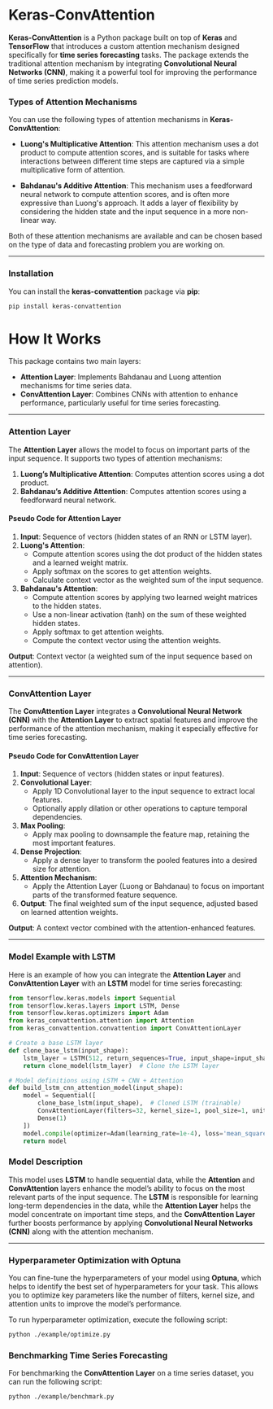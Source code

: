 # Keras-ConvAttention

**Keras-ConvAttention** is a Python package built on top of **Keras** and **TensorFlow** that introduces a custom attention mechanism designed specifically for **time series forecasting** tasks. The package extends the traditional attention mechanism by integrating **Convolutional Neural Networks (CNN)**, making it a powerful tool for improving the performance of time series prediction models. 

### Types of Attention Mechanisms

You can use the following types of attention mechanisms in **Keras-ConvAttention**:

- **Luong's Multiplicative Attention**: This attention mechanism uses a dot product to compute attention scores, and is suitable for tasks where interactions between different time steps are captured via a simple multiplicative form of attention.
  
- **Bahdanau's Additive Attention**: This mechanism uses a feedforward neural network to compute attention scores, and is often more expressive than Luong's approach. It adds a layer of flexibility by considering the hidden state and the input sequence in a more non-linear way.

Both of these attention mechanisms are available and can be chosen based on the type of data and forecasting problem you are working on.

---

### Installation

You can install the **keras-convattention** package via **pip**:

```bash
pip install keras-convattention
```
# How It Works

This package contains two main layers:

- **Attention Layer**: Implements Bahdanau and Luong attention mechanisms for time series data.
- **ConvAttention Layer**: Combines CNNs with attention to enhance performance, particularly useful for time series forecasting.

---

### Attention Layer

The **Attention Layer** allows the model to focus on important parts of the input sequence. It supports two types of attention mechanisms:

1. **Luong’s Multiplicative Attention**: Computes attention scores using a dot product.
2. **Bahdanau’s Additive Attention**: Computes attention scores using a feedforward neural network.

#### Pseudo Code for Attention Layer

1. **Input**: Sequence of vectors (hidden states of an RNN or LSTM layer).
2. **Luong's Attention**:
   - Compute attention scores using the dot product of the hidden states and a learned weight matrix.
   - Apply softmax on the scores to get attention weights.
   - Calculate context vector as the weighted sum of the input sequence.
3. **Bahdanau's Attention**:
   - Compute attention scores by applying two learned weight matrices to the hidden states.
   - Use a non-linear activation (tanh) on the sum of these weighted hidden states.
   - Apply softmax to get attention weights.
   - Compute the context vector using the attention weights.

**Output**: Context vector (a weighted sum of the input sequence based on attention).

---

### ConvAttention Layer

The **ConvAttention Layer** integrates a **Convolutional Neural Network (CNN)** with the **Attention Layer** to extract spatial features and improve the performance of the attention mechanism, making it especially effective for time series forecasting.

#### Pseudo Code for ConvAttention Layer

1. **Input**: Sequence of vectors (hidden states or input features).
2. **Convolutional Layer**:
   - Apply 1D Convolutional layer to the input sequence to extract local features.
   - Optionally apply dilation or other operations to capture temporal dependencies.
3. **Max Pooling**:
   - Apply max pooling to downsample the feature map, retaining the most important features.
4. **Dense Projection**:
   - Apply a dense layer to transform the pooled features into a desired size for attention.
5. **Attention Mechanism**:
   - Apply the Attention Layer (Luong or Bahdanau) to focus on important parts of the transformed feature sequence.
6. **Output**: The final weighted sum of the input sequence, adjusted based on learned attention weights.

**Output**: A context vector combined with the attention-enhanced features.

---

### Model Example with LSTM

Here is an example of how you can integrate the **Attention Layer** and **ConvAttention Layer** with an **LSTM** model for time series forecasting:

```python
from tensorflow.keras.models import Sequential
from tensorflow.keras.layers import LSTM, Dense
from tensorflow.keras.optimizers import Adam
from keras_convattention.attention import Attention
from keras_convattention.convattention import ConvAttentionLayer

# Create a base LSTM layer
def clone_base_lstm(input_shape):
    lstm_layer = LSTM(512, return_sequences=True, input_shape=input_shape)
    return clone_model(lstm_layer)  # Clone the LSTM layer

# Model definitions using LSTM + CNN + Attention
def build_lstm_cnn_attention_model(input_shape):
    model = Sequential([
        clone_base_lstm(input_shape),  # Cloned LSTM (trainable)
        ConvAttentionLayer(filters=32, kernel_size=1, pool_size=1, units=128, score='bahdanau', dilation_rate=1, padding='causal', activation='sigmoid'),
        Dense(1)
    ])
    model.compile(optimizer=Adam(learning_rate=1e-4), loss='mean_squared_error')
    return model
```
### Model Description

This model uses **LSTM** to handle sequential data, while the **Attention** and **ConvAttention** layers enhance the model’s ability to focus on the most relevant parts of the input sequence. The **LSTM** is responsible for learning long-term dependencies in the data, while the **Attention Layer** helps the model concentrate on important time steps, and the **ConvAttention Layer** further boosts performance by applying **Convolutional Neural Networks (CNN)** along with the attention mechanism.

---

### Hyperparameter Optimization with Optuna

You can fine-tune the hyperparameters of your model using **Optuna**, which helps to identify the best set of hyperparameters for your task. This allows you to optimize key parameters like the number of filters, kernel size, and attention units to improve the model’s performance.

To run hyperparameter optimization, execute the following script:

```bash
python ./example/optimize.py
```

### Benchmarking Time Series Forecasting

For benchmarking the **ConvAttention Layer** on a time series dataset, you can run the following script:

```bash
python ./example/benchmark.py
```
